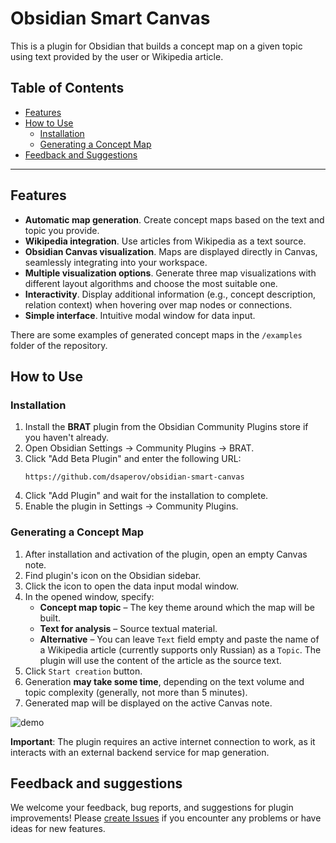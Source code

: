 # Obsidian Smart Canvas

This is a plugin for Obsidian that builds a concept map on a given topic using text provided by the user or Wikipedia article.


## Table of Contents

- [Features](#features)
- [How to Use](#how-to-use)
  - [Installation](#installation)
  - [Generating a Concept Map](#generating-a-concept-map)
- [Feedback and Suggestions](#feedback-and-suggestions)

---

## Features

*   **Automatic map generation**. Create concept maps based on the text and topic you provide.
*   **Wikipedia integration**. Use articles from Wikipedia as a text source.
*   **Obsidian Canvas visualization**. Maps are displayed directly in Canvas, seamlessly integrating into your workspace.
*   **Multiple visualization options**. Generate three map visualizations with different layout algorithms and choose the most suitable one.
*   **Interactivity**. Display additional information (e.g., concept description, relation context) when hovering over map nodes or connections.
*   **Simple interface**. Intuitive modal window for data input.

There are some examples of generated concept maps in the `/examples` folder of the repository.

## How to Use

### Installation

1. Install the **BRAT** plugin from the Obsidian Community Plugins store if you haven't already.
2. Open Obsidian Settings → Community Plugins → BRAT.
3. Click "Add Beta Plugin" and enter the following URL:
   ```
   https://github.com/dsaperov/obsidian-smart-canvas
   ```
4. Click "Add Plugin" and wait for the installation to complete.
5. Enable the plugin in Settings → Community Plugins.

### Generating a Concept Map

1.  After installation and activation of the plugin, open an empty Canvas note.
2.  Find plugin's icon on the Obsidian sidebar.
3.  Click the icon to open the data input modal window.
4.  In the opened window, specify:
    *   **Concept map topic** – The key theme around which the map will be built.
    *   **Text for analysis** – Source textual material.
    *   **Alternative** – You can leave `Text` field empty and paste the name of a Wikipedia article (currently supports only Russian) as a `Topic`. The plugin will use the content of the article as the source text.
5.  Click `Start creation` button.
6.  Generation **may take some time**, depending on the text volume and topic complexity (generally, not more than 5 minutes).
7.  Generated map will be displayed on the active Canvas note.

![demo](demo.gif)


**Important**: The plugin requires an active internet connection to work, as it interacts with an external backend service for map generation.

## Feedback and suggestions

We welcome your feedback, bug reports, and suggestions for plugin improvements! Please [create Issues](https://github.com/dsaperov/obsidian-smart-canvas/issues/new) if you encounter any problems or have ideas for new features.
